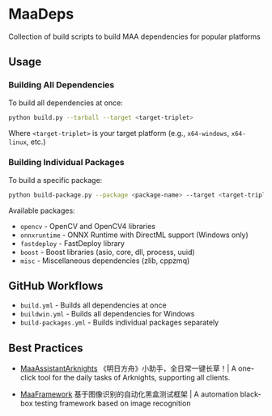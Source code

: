 # MaaDeps

Collection of build scripts to build MAA dependencies for popular platforms

## Usage

### Building All Dependencies

To build all dependencies at once:

```bash
python build.py --tarball --target <target-triplet>
```

Where `<target-triplet>` is your target platform (e.g., `x64-windows`, `x64-linux`, etc.)

### Building Individual Packages

To build a specific package:

```bash
python build-package.py --package <package-name> --target <target-triplet> --tarball
```

Available packages:
- `opencv` - OpenCV and OpenCV4 libraries
- `onnxruntime` - ONNX Runtime with DirectML support (Windows only)
- `fastdeploy` - FastDeploy library
- `boost` - Boost libraries (asio, core, dll, process, uuid)
- `misc` - Miscellaneous dependencies (zlib, cppzmq)

## GitHub Workflows

- `build.yml` - Builds all dependencies at once
- `buildwin.yml` - Builds all dependencies for Windows
- `build-packages.yml` - Builds individual packages separately

## Best Practices

- [MaaAssistantArknights](https://github.com/MaaAssistantArknights/MaaAssistantArknights)
  《明日方舟》小助手，全日常一键长草！| A one-click tool for the daily tasks of Arknights, supporting all clients.

- [MaaFramework](https://github.com/MaaXYZ/MaaFramework)
  基于图像识别的自动化黑盒测试框架 | A automation black-box testing framework based on image recognition
